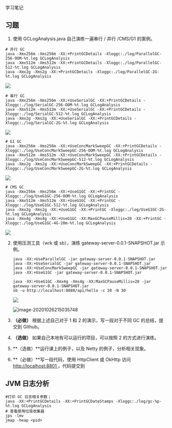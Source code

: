 学习笔记

## 习题

1. 使用 GCLogAnalysis.java 自己演练一遍串行 / 并行 /CMS/G1 的案例。

```shell
# 并行 GC
java -Xmx256m -Xms256m -XX:+PrintGCDetails -Xloggc:./log/ParallelGC-256-OOM-%t.log GCLogAnalysis
java -Xmx512m -Xms512m -XX:+PrintGCDetails -Xloggc:./log/ParallelGC-512-%t.log GCLogAnalysis
java -Xmx2g -Xms2g -XX:+PrintGCDetails -Xloggc:./log/ParallelGC-2G-%t.log GCLogAnalysis
```

![](https://gitee.com/pismery/imageshack/raw/master/img/20201026203224.png)

```shell
# 串行 GC
java -Xmx256m -Xms256m -XX:+UseSerialGC -XX:+PrintGCDetails -Xloggc:./log/SerialGC-256-OOM-%t.log GCLogAnalysis
java -Xmx512m -Xms512m -XX:+UseSerialGC -XX:+PrintGCDetails -Xloggc:./log/SerialGC-512-%t.log GCLogAnalysis
java -Xmx2g -Xms2g -XX:+UseSerialGC -XX:+PrintGCDetails -Xloggc:./log/SerialGC-2G-%t.log GCLogAnalysis
```

![](https://gitee.com/pismery/imageshack/raw/master/img/20201026203812.png)

```shell
# G1 GC
java -Xmx256m -Xms256m -XX:+UseConcMarkSweepGC -XX:+PrintGCDetails -Xloggc:./log/UseConcMarkSweepGC-256-OOM-%t.log GCLogAnalysis
java -Xmx512m -Xms512m -XX:+UseConcMarkSweepGC -XX:+PrintGCDetails -Xloggc:./log/UseConcMarkSweepGC-512-%t.log GCLogAnalysis
java -Xmx2g -Xms2g -XX:+UseConcMarkSweepGC -XX:+PrintGCDetails -Xloggc:./log/UseConcMarkSweepGC-2G-%t.log GCLogAnalysis
```

![](https://gitee.com/pismery/imageshack/raw/master/img/20201026205633.png)

```shell
# CMS GC
java -Xmx256m -Xms256m -XX:+UseG1GC -XX:+PrintGC -Xloggc:./log/UseG1GC-256-OOM-%t.log GCLogAnalysis
java -Xmx512m -Xms512m -XX:+UseG1GC -XX:+PrintGC -Xloggc:./log/UseG1GC-512-%t.log GCLogAnalysis
java -Xmx2g -Xms2g -XX:+UseG1GC -XX:+PrintGC -Xloggc:./log/UseG1GC-2G-%t.log GCLogAnalysis
java -Xmx4g -Xms4g -XX:+UseG1GC -XX:MaxGCPauseMillis=20 -XX:+PrintGC -Xloggc:./log/UseG1GC-4G-20m-%t.log GCLogAnalysis
```

![](https://gitee.com/pismery/imageshack/raw/master/img/20201026211709.png)



2. 使用压测工具（wrk 或 sb），演练 gateway-server-0.0.1-SNAPSHOT.jar 示例。

   ```shell
   java -XX:+UseParallelGC -jar gateway-server-0.0.1-SNAPSHOT.jar
   java -XX:+UseSerialGC -jar gateway-server-0.0.1-SNAPSHOT.jar
   java -XX:+UseConcMarkSweepGC -jar gateway-server-0.0.1-SNAPSHOT.jar
   java -XX:+UseG1GC -jar gateway-server-0.0.1-SNAPSHOT.jar
   
   java -XX:+UseG1GC -Xmx4g -Xms4g -XX:MaxGCPauseMillis=20 -jar gateway-server-0.0.1-SNAPSHOT.jar
   sb -u http://localhost:8088/api/hello -c 20 -N 30
   ```

   

   ![](https://gitee.com/pismery/imageshack/raw/master/img/20201026214933.png)

   ![image-20201026215035748](C:\Users\96502\AppData\Roaming\Typora\typora-user-images\image-20201026215035748.png)

3. **（必做）** 根据上述自己对于 1 和 2 的演示，写一段对于不同 GC 的总结，提交到 Github。



2. **（选做）** 如果自己本地有可以运行的项目，可以按照 2 的方式进行演练。
3. **（选做）**运行课上的例子，以及 Netty 的例子，分析相关现象。
4. **（必做）**写一段代码，使用 HttpClient 或 OkHttp 访问 [http://localhost:8801 ](http://localhost:8801/)，代码提交到

## JVM 日志分析

```shell
#打印 GC 日志相关参数；
java -XX:+PrintGCDetails -XX:+PrintGCDateStamps -Xloggc:./log/gc-%p-%t.log GCLogAnalysis
# 查看使用垃圾收集器
jps -lmv
jmap -heap <pid>

```



​	